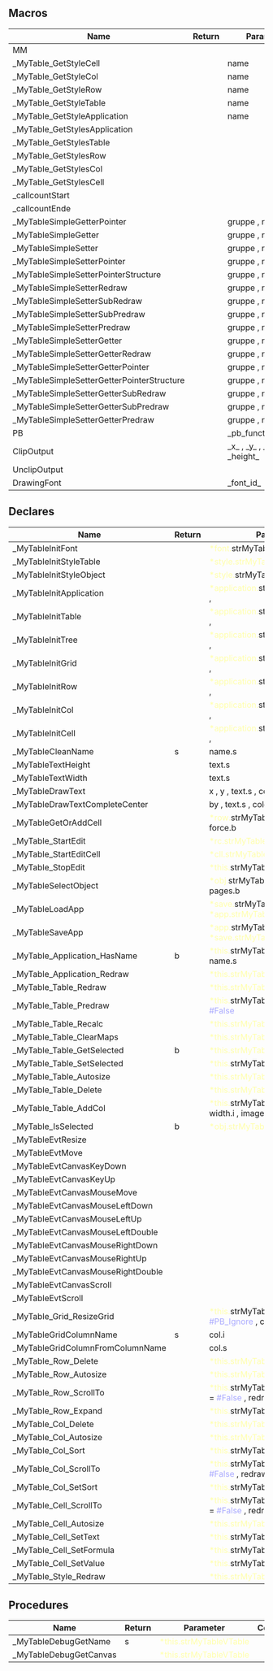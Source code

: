 ## Macros

|Name|Return|Parameter|Comment|
| --- | --- | --- | --- |
|MM||||
|\_MyTable\_GetStyleCell||name||
|\_MyTable\_GetStyleCol||name||
|\_MyTable\_GetStyleRow||name||
|\_MyTable\_GetStyleTable||name||
|\_MyTable\_GetStyleApplication||name||
|\_MyTable\_GetStylesApplication||||
|\_MyTable\_GetStylesTable||||
|\_MyTable\_GetStylesRow||||
|\_MyTable\_GetStylesCol||||
|\_MyTable\_GetStylesCell||||
|\_callcountStart||||
|\_callcountEnde||||
|\_MyTableSimpleGetterPointer||gruppe , name||
|\_MyTableSimpleGetter||gruppe , name , typ||
|\_MyTableSimpleSetter||gruppe , name , typ||
|\_MyTableSimpleSetterPointer||gruppe , name||
|\_MyTableSimpleSetterPointerStructure||gruppe , name , typ||
|\_MyTableSimpleSetterRedraw||gruppe , name , typ||
|\_MyTableSimpleSetterSubRedraw||gruppe , name , typ||
|\_MyTableSimpleSetterSubPredraw||gruppe , name , typ||
|\_MyTableSimpleSetterPredraw||gruppe , name , typ||
|\_MyTableSimpleSetterGetter||gruppe , name , typ||
|\_MyTableSimpleSetterGetterRedraw||gruppe , name , typ||
|\_MyTableSimpleSetterGetterPointer||gruppe , name||
|\_MyTableSimpleSetterGetterPointerStructure||gruppe , name , typ||
|\_MyTableSimpleSetterGetterSubRedraw||gruppe , name , typ||
|\_MyTableSimpleSetterGetterSubPredraw||gruppe , name , typ||
|\_MyTableSimpleSetterGetterPredraw||gruppe , name , typ||
|PB|| \_pb\_function\_name\_ ||
|ClipOutput||\_x\_ , \_y\_ , \_width\_ , \_height\_||
|UnclipOutput||||
|DrawingFont||\_font\_id\_||


## Declares

|Name|Return|Parameter|Comment|
| --- | --- | --- | --- |
|\_MyTableInitFont||<span style="color:#FFFFAA">*font.</span>strMyTableFont , ||
|\_MyTableInitStyleTable||<span style="color:#FFFFAA">*style.strMyTableStyle</span>||
|\_MyTableInitStyleObject||<span style="color:#FFFFAA">*style.</span>strMyTableStyleObject , ||
|\_MyTableInitApplication||<span style="color:#FFFFAA">*application.</span>strMyTableApplication , ||
|\_MyTableInitTable||<span style="color:#FFFFAA">*application.</span>strMyTableApplication , ||
|\_MyTableInitTree||<span style="color:#FFFFAA">*application.</span>strMyTableApplication , ||
|\_MyTableInitGrid||<span style="color:#FFFFAA">*application.</span>strMyTableApplication , ||
|\_MyTableInitRow||<span style="color:#FFFFAA">*application.</span>strMyTableApplication , ||
|\_MyTableInitCol||<span style="color:#FFFFAA">*application.</span>strMyTableApplication , ||
|\_MyTableInitCell||<span style="color:#FFFFAA">*application.</span>strMyTableApplication , ||
|\_MyTableCleanName|s|name.s||
|\_MyTableTextHeight||text.s||
|\_MyTableTextWidth||text.s||
|\_MyTableDrawText||x , y , text.s , color.q , maxlen.i||
|\_MyTableDrawTextCompleteCenter||by , text.s , color.q , maxlen.i||
|\_MyTableGetOrAddCell||<span style="color:#FFFFAA">*row.</span>strMyTableRow , idx.i , force.b||
|\_MyTable\_StartEdit||<span style="color:#FFFFAA">*rc.strMyTableRowCol</span>||
|\_MyTable\_StartEditCell||<span style="color:#FFFFAA">*cll.strMyTableCell</span>||
|\_MyTable\_StopEdit||<span style="color:#FFFFAA">*this.</span>strMyTableTable , save.b||
|\_MyTableSelectObject||<span style="color:#FFFFAA">*obj.</span>strMyTableObject , shift.b , pages.b||
|\_MyTableLoadApp||<span style="color:#FFFFAA">*save.</span>strMyTableSaveApplication , <span style="color:#FFFFAA">*app.strMyTableApplication</span>||
|\_MyTableSaveApp||<span style="color:#FFFFAA">*app.</span>strMyTableApplication , <span style="color:#FFFFAA">*save.strMyTableSaveApplication</span>||
|\_MyTable\_Application\_HasName|b|<span style="color:#FFFFAA">*this.</span>strMyTableApplication , name.s||
|\_MyTable\_Application\_Redraw||<span style="color:#FFFFAA">*this.strMyTableApplication</span>||
|\_MyTable\_Table\_Redraw||<span style="color:#FFFFAA">*this.strMyTableTable</span>||
|\_MyTable\_Table\_Predraw||<span style="color:#FFFFAA">*this.</span>strMyTableTable , force.b = <span style="color:#AAAAFF">\#False</span>||
|\_MyTable\_Table\_Recalc||<span style="color:#FFFFAA">*this.strMyTableTable</span>||
|\_MyTable\_Table\_ClearMaps||<span style="color:#FFFFAA">*this.strMyTableTable</span>||
|\_MyTable\_Table\_GetSelected|b|<span style="color:#FFFFAA">*this.strMyTableTable</span>||
|\_MyTable\_Table\_SetSelected||<span style="color:#FFFFAA">*this.</span>strMyTableTable , value.b||
|\_MyTable\_Table\_Autosize||<span style="color:#FFFFAA">*this.strMyTableTable</span>||
|\_MyTable\_Table\_Delete||<span style="color:#FFFFAA">*this.strMyTableTable</span>||
|\_MyTable\_Table\_AddCol||<span style="color:#FFFFAA">*this.</span>strMyTableTable , text.s , width.i , image.i = 0 , flags.i = 0||
|\_MyTable\_IsSelected|b|<span style="color:#FFFFAA">*obj.strMyTableObject</span>||
|\_MyTableEvtResize||||
|\_MyTableEvtMove||||
|\_MyTableEvtCanvasKeyDown||||
|\_MyTableEvtCanvasKeyUp||||
|\_MyTableEvtCanvasMouseMove||||
|\_MyTableEvtCanvasMouseLeftDown||||
|\_MyTableEvtCanvasMouseLeftUp||||
|\_MyTableEvtCanvasMouseLeftDouble||||
|\_MyTableEvtCanvasMouseRightDown||||
|\_MyTableEvtCanvasMouseRightUp||||
|\_MyTableEvtCanvasMouseRightDouble||||
|\_MyTableEvtCanvasScroll||||
|\_MyTableEvtScroll||||
|\_MyTable\_Grid\_ResizeGrid||<span style="color:#FFFFAA">*this.</span>strMyTableTable , rows.i = <span style="color:#AAAAFF">\#PB\_Ignore</span> , cols.i = <span style="color:#AAAAFF">\#PB\_Ignore</span>||
|\_MyTableGridColumnName|s|col.i||
|\_MyTableGridColumnFromColumnName||col.s||
|\_MyTable\_Row\_Delete||<span style="color:#FFFFAA">*this.strMyTableRow</span>||
|\_MyTable\_Row\_Autosize||<span style="color:#FFFFAA">*this.strMyTableRow</span>||
|\_MyTable\_Row\_ScrollTo||<span style="color:#FFFFAA">*this.</span>strMyTableRow , setSelect.b = <span style="color:#AAAAFF">\#False</span> , redraw.b = <span style="color:#AAAAFF">\#True</span>||
|\_MyTable\_Row\_Expand||<span style="color:#FFFFAA">*this.</span>strMyTableRow , value.b||
|\_MyTable\_Col\_Delete||<span style="color:#FFFFAA">*this.strMyTableCol</span>||
|\_MyTable\_Col\_Autosize||<span style="color:#FFFFAA">*this.strMyTableCol</span>||
|\_MyTable\_Col\_Sort||<span style="color:#FFFFAA">*this.</span>strMyTableCol , sort.i||
|\_MyTable\_Col\_ScrollTo||<span style="color:#FFFFAA">*this.</span>strMyTableCol , setSelect.b = <span style="color:#AAAAFF">\#False</span> , redraw.b = <span style="color:#AAAAFF">\#True</span>||
|\_MyTable\_Col\_SetSort||<span style="color:#FFFFAA">*this.</span>strMyTableCol , value.i||
|\_MyTable\_Cell\_ScrollTo||<span style="color:#FFFFAA">*this.</span>strMyTableCell , setSelect.b = <span style="color:#AAAAFF">\#False</span> , redraw.b = <span style="color:#AAAAFF">\#True</span>||
|\_MyTable\_Cell\_Autosize||<span style="color:#FFFFAA">*this.strMyTableCell</span>||
|\_MyTable\_Cell\_SetText||<span style="color:#FFFFAA">*this.</span>strMyTableCell , value.s||
|\_MyTable\_Cell\_SetFormula||<span style="color:#FFFFAA">*this.</span>strMyTableCell , value.s||
|\_MyTable\_Cell\_SetValue||<span style="color:#FFFFAA">*this.</span>strMyTableCell , value.d||
|\_MyTable\_Style\_Redraw||<span style="color:#FFFFAA">*this.strMyTableStyleObject</span>||


## Procedures

|Name|Return|Parameter|Comment|
| --- | --- | --- | --- |
|\_MyTableDebugGetName|s|<span style="color:#FFFFAA">*this.strMyTableVTable</span>||
|\_MyTableDebugGetCanvas||<span style="color:#FFFFAA">*this.strMyTableVTable</span>||


